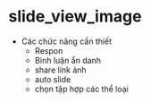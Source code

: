 # slide_view_image

- Các chức năng cần thiết
  - Respon
  - Bình luận ẩn danh
  - share link ảnh
  - auto slide
  - chọn tập hợp các thể loại
